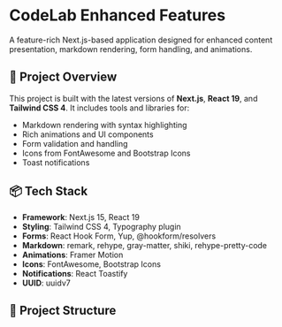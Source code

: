 # CodeLab Enhanced Features

A feature-rich Next.js-based application designed for enhanced content presentation, markdown rendering, form handling, and animations.

## 🚀 Project Overview

This project is built with the latest versions of **Next.js**, **React 19**, and **Tailwind CSS 4**. It includes tools and libraries for:

- Markdown rendering with syntax highlighting
- Rich animations and UI components
- Form validation and handling
- Icons from FontAwesome and Bootstrap Icons
- Toast notifications

## 📦 Tech Stack

- **Framework**: Next.js 15, React 19
- **Styling**: Tailwind CSS 4, Typography plugin
- **Forms**: React Hook Form, Yup, @hookform/resolvers
- **Markdown**: remark, rehype, gray-matter, shiki, rehype-pretty-code
- **Animations**: Framer Motion
- **Icons**: FontAwesome, Bootstrap Icons
- **Notifications**: React Toastify
- **UUID**: uuidv7

## 📁 Project Structure

